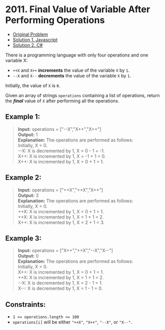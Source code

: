 # 2011. Final Value of Variable After Performing Operations

- [Original Problem](https://leetcode.com/problems/final-value-of-variable-after-performing-operations/description/)
- [Solution 1. Javascript](solution-1-javascript)
- [Solution 2. C#](solution-2-csharp)


There is a programming language with only four operations and one variable X:

- `++X` and `X++` **increments** the value of the variable `X` by `1`.
- `--X` and `X--` **decrements** the value of the variable `X` by `1`.

Initially, the value of `X` is `0`.

Given an array of strings `operations` containing a list of operations, return the _**final**_ value of `X` after performing all the operations.


## Example 1:

> **Input:** operations = ["--X","X++","X++"]\
**Output:** 1\
**Explanation:** The operations are performed as follows:\
Initially, X = 0.\
--X: X is decremented by 1, X =  0 - 1 = -1.\
X++: X is incremented by 1, X = -1 + 1 =  0.\
X++: X is incremented by 1, X =  0 + 1 =  1.

## Example 2:

> **Input:** operations = ["++X","++X","X++"]\
**Output:** 3\
**Explanation:** The operations are performed as follows:\
Initially, X = 0.\
++X: X is incremented by 1, X = 0 + 1 = 1.\
++X: X is incremented by 1, X = 1 + 1 = 2.\
X++: X is incremented by 1, X = 2 + 1 = 3.

## Example 3:

> **Input:** operations = ["X++","++X","--X","X--"]\
**Output:** 0\
**Explanation:** The operations are performed as follows:\
Initially, X = 0.\
X++: X is incremented by 1, X = 0 + 1 = 1.\
++X: X is incremented by 1, X = 1 + 1 = 2.\
--X: X is decremented by 1, X = 2 - 1 = 1.\
X--: X is decremented by 1, X = 1 - 1 = 0.
 

## Constraints:

- `1 <= operations.length <= 100`
- `operations[i]` will be either `"++X"`, `"X++"`, `"--X"`, or `"X--"`.